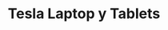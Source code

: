 ---
title: "Tesla Laptop y Tablets"
url: /vedado-havanna/tesla-laptop-y-tablets/
shop: ordenador
---